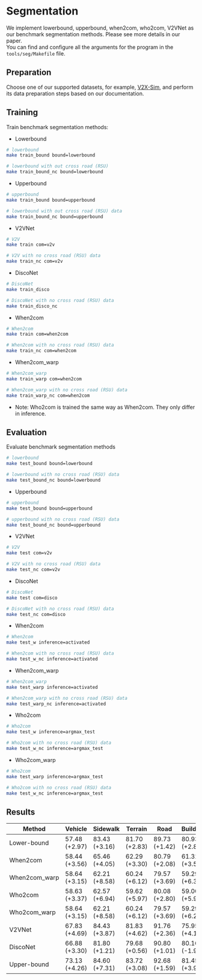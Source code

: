 # Segmentation


We implement lowerbound, upperbound, when2com, who2com, V2VNet as our benchmark segmentation methods. Please see more details in our paper.  
You can find and configure all the arguments for the program in the `tools/seg/Makefile` file.


## Preparation

Choose one of our supported datasets, for example, [V2X-Sim](/datasets/v2x_sim), and perform its data preparation steps based on our documentation.

## Training

Train benchmark segmentation methods:  

- Lowerbound
```bash
# lowerbound
make train_bound bound=lowerbound

# lowerbound with out cross road (RSU)
make train_bound_nc bound=lowerbound
```

- Upperbound
```bash
# upperbound
make train_bound bound=upperbound

# lowerbound with out cross road (RSU) data
make train_bound_nc bound=upperbound
```

- V2VNet
```bash
# V2V
make train com=v2v

# V2V with no cross road (RSU) data
make train_nc com=v2v
```

- DiscoNet
```bash
# DiscoNet
make train_disco

# DiscoNet with no cross road (RSU) data
make train_disco_nc
```

- When2com
```bash
# When2com
make train com=when2com

# When2com with no cross road (RSU) data
make train_nc com=when2com
```

- When2com_warp
```bash
# When2com_warp
make train_warp com=when2com

# When2com_warp with no cross road (RSU) data
make train_warp_nc com=when2com
```

- Note: Who2com is trained the same way as When2com. They only differ in inference.

## Evaluation

Evaluate benchmark segmentation methods
```bash
# lowerbound
make test_bound bound=lowerbound

# lowerbound with no cross road (RSU) data
make test_bound_nc bound=lowerbound
```

- Upperbound
```bash
# upperbound
make test_bound bound=upperbound

# upperbound with no cross road (RSU) data
make test_bound_nc bound=upperbound
```
- V2VNet
```bash
# V2V
make test com=v2v

# V2V with no cross road (RSU) data
make test_nc com=v2v
```

- DiscoNet
```bash
# DiscoNet
make test com=disco

# DiscoNet with no cross road (RSU) data
make test_nc com=disco
```

- When2com
```bash
# When2com
make test_w inference=activated

# When2com with no cross road (RSU) data
make test_w_nc inference=activated
```

- When2com_warp
```bash
# When2com_warp
make test_warp inference=activated

# When2com_warp with no cross road (RSU) data
make test_warp_nc inference=activated
```

- Who2com
```bash
# Who2com
make test_w inference=argmax_test

# Who2com with no cross road (RSU) data
make test_w_nc inference=argmax_test
```

- Who2com_warp
```bash
# Who2com
make test_warp inference=argmax_test

# Who2com with no cross road (RSU) data
make test_w_nc inference=argmax_test
```
## Results

| **Method**    | **Vehicle**   | **Sidewalk**  | **Terrain**   | **Road**      | **Building**  | **Pedestrian** | **Vegetation** |   **mIoU**    |
| ------------- | ------------- | ------------- | ------------- | ------------- | ------------- | -------------- | -------------- | :-----------: |
| Lower-bound   | 57.48 (+2.97) | 83.43 (+3.16) | 81.70 (+2.83) | 89.73 (+1.42) | 80.93 (+2.82) | 25.98 (+0.35)  | 74.29 (+4.00)  | 70.51 (+2.51) |
| When2com      | 58.44 (+3.56) | 65.46 (+4.05) | 62.29 (+3.30) | 80.79 (+2.08) | 61.31 (+3.59) | 27.28 (-1.70)  | 60.04 (+3.72)  | 59.37 (+2.66) |
| When2com_warp | 58.64 (+3.15) | 62.21 (+8.58) | 60.24 (+6.12) | 79.57 (+3.69) | 59.29 (+6.30) | 26.36 (-2.28)  | 59.43 (+6.19)  | 57.96 (+4.54) |
| Who2com       | 58.63 (+3.37) | 62.57 (+6.94) | 59.62 (+5.97) | 80.08 (+2.80) | 59.00 (+5.91) | 26.60 (-1.02)  | 59.09 (+4.67)  | 57.94 (+4.09) |
| Who2com_warp  | 58.64 (+3.15) | 62.21 (+8.58) | 60.24 (+6.12) | 79.57 (+3.69) | 59.29 (+6.29) | 26.36 (-2.28)  | 59.43 (+6.19)  | 57.96 (+4.53) |
| V2VNet        | 67.83 (+4.69) | 84.43 (+3.87) | 81.83 (+4.62) | 91.76 (+2.36) | 75.95 (+4.15) | 26.70 (+2.45)  | 74.95 (+4.30)  | 72.49 (+3.78) |
| DiscoNet      | 66.88 (+3.30) | 81.80 (+1.21) | 79.68 (+0.56) | 90.80 (+1.01) | 80.16 (-1.99) | 28.79 (+0.19)  | 72.92 (-0.04)  | 71.58 (+0.61) |
| Upper-bound   | 73.13 (+4.26) | 84.60 (+7.31) | 83.72 (+3.08) | 92.68 (+1.59) | 81.45 (+3.95) | 35.23 (+2.03)  | 77.34 (+2.78)  | 75.45 (+3.14) |

